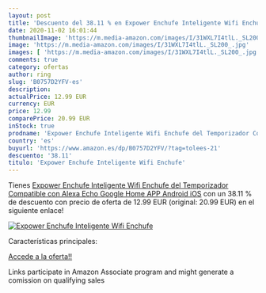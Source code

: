 ```yaml
---
layout: post
title: 'Descuento del 38.11 % en Expower Enchufe Inteligente Wifi Enchufe'
date: 2020-11-02 16:01:44
thumbnailImage: 'https://m.media-amazon.com/images/I/31WXL7I4tlL._SL200_.jpg'
image: 'https://m.media-amazon.com/images/I/31WXL7I4tlL._SL200_.jpg'
images: [ 'https://m.media-amazon.com/images/I/31WXL7I4tlL._SL200_.jpg' ]
comments: true
category: ofertas
author: ring
slug: 'B0757D2YFV-es'
description:
actualPrice: 12.99 EUR
currency: EUR
price: 12.99
comparePrice: 20.99 EUR
inStock: true
prodname: 'Expower Enchufe Inteligente Wifi Enchufe del Temporizador Compatible con Alexa Echo  Google Home APP Android iOS'
country: 'es'
buyurl: 'https://www.amazon.es/dp/B0757D2YFV/?tag=tolees-21'
descuento: '38.11'
titulo: 'Expower Enchufe Inteligente Wifi Enchufe'
---
```


Tienes [Expower Enchufe Inteligente Wifi Enchufe del Temporizador Compatible con Alexa Echo  Google Home APP Android iOS](https://www.amazon.es/dp/B0757D2YFV/?tag=tolees-21) con un 38.11 % de descuento con precio de oferta de 12.99 EUR (original: 20.99 EUR) en el siguiente enlace!

[![Expower Enchufe Inteligente Wifi Enchufe](https://m.media-amazon.com/images/I/31WXL7I4tlL._SL200_.jpg)](https://www.amazon.es/dp/B0757D2YFV/?tag=tolees-21)

Características principales:


[Accede a la oferta!!](https://www.amazon.es/dp/B0757D2YFV/?tag=tolees-21)

Links participate in Amazon Associate program and might generate a comission on qualifying sales



